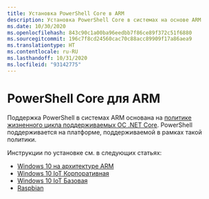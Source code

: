 ```yaml
---
title: Установка PowerShell Core в ARM
description: Установка PowerShell Core в системах на основе ARM
ms.date: 10/30/2020
ms.openlocfilehash: 843c90c1a00ba96eedbb7f86ce89f372c51f6880
ms.sourcegitcommit: 196c7f8cd24560cac70c88acc89909f17a86aea9
ms.translationtype: HT
ms.contentlocale: ru-RU
ms.lasthandoff: 10/31/2020
ms.locfileid: "93142775"
---
```

# <a name="powershell-core-on-arm"></a>PowerShell Core для ARM

Поддержка PowerShell в системах ARM основана на [политике жизненного цикла поддерживаемых ОС .NET Core](https://github.com/dotnet/core/blob/master/release-notes/3.1/3.1-supported-os.md).
PowerShell поддерживается на платформе, поддерживаемой в рамках такой политики.

Инструкции по установке см. в следующих статьях:

- [Windows 10 на архитектуре ARM](installing-powershell-core-on-windows.md#installing-the-zip-package)
- [Windows 10 IoT Корпоративная](installing-powershell-core-on-windows.md#deploying-on-windows-10-iot-enterprise)
- [Windows 10 IoT Базовая](installing-powershell-core-on-windows.md#deploying-on-windows-10-iot-core)
- [Raspbian](installing-powershell-core-on-linux.md#raspbian)
